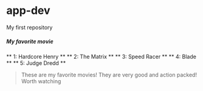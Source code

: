 # app-dev
My first repository
##### My favorite movie 
** 1: Hardcore Henry **
** 2: The Matrix **
** 3: Speed Racer **
** 4: Blade **
** 5: Judge Dredd **

> These are my favorite movies! They are very good and action packed! Worth watching
